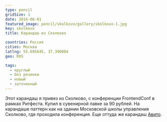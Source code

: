 ```yaml
---
type: pencil
gridSize: 1
date: 2016-06-01
featured_image: pencil/skolkovo/gallery/skolkovo-1.jpg
key: skolkovo
title: Карандаш из Сколково

countries: Россия
cities: Москва
latlng: 55.695645, 37.390004
geo: RUS

tags:
  - круглый
  - без резинки
  - новый
  - заточенный
---
```


Этот карандаш я привез из Сколково, с конференции FrontendConf в рамках Ритфеста. Купил в сувенирной лавке за 90 рублей. На карандаше паттерн как на здании Московской школы управления Сколково, где проходила конференция. Еще оттуда же карандаш [Авито](?display=avito).
